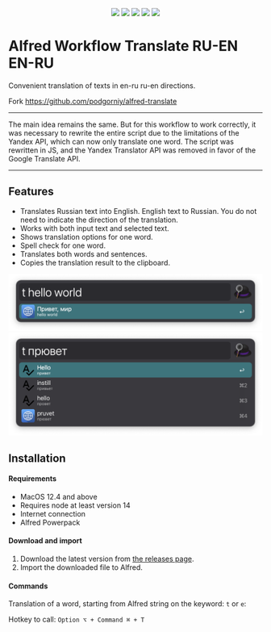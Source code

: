 <p align="center">
    <img src="https://img.shields.io/github/actions/workflow/status/Mikage777/alfred-translate/release.yaml?branch=master"/>
    <img src="https://img.shields.io/github/languages/top/Mikage777/alfred-translate"/>
    <img src="https://img.shields.io/github/license/Mikage777/alfred-translate"/>
    <img src="https://img.shields.io/github/package-json/v/Mikage777/alfred-translate"/>  
    <img src="https://img.shields.io/github/downloads/Mikage777/alfred-translate/total"/>       
</p>

# Alfred Workflow Translate RU-EN EN-RU

Convenient translation of texts in en-ru ru-en directions.

Fork https://github.com/podgorniy/alfred-translate

---

The main idea remains the same. But for this workflow to work correctly, it was necessary to rewrite the entire script due to the limitations of the Yandex API, which can now only translate one word.
The script was rewritten in JS, and the Yandex Translator API was removed in favor of the Google Translate API.

---

## Features

- Translates Russian text into English. English text to Russian. You do not need to indicate the direction of the translation.
- Works with both input text and selected text.
- Shows translation options for one word.
- Spell check for one word.
- Translates both words and sentences.
- Copies the translation result to the clipboard.

![](screenshots/screenshot-1.png)
![](screenshots/screenshot-2.png)

## Installation

#### Requirements

- MacOS 12.4 and above
- Requires node at least version 14
- Internet connection
- Alfred Powerpack

#### Download and import

1. Download the latest version from [the releases page](https://github.com/Mikage777/alfred-translate/releases).
2. Import the downloaded file to Alfred.

#### Commands

Translation of a word, starting from Alfred string on the keyword: `t` or `e`:

Hotkey to call: `Option ⌥ + Command ⌘ + T`

